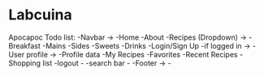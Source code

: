 # Labcuina
Apocapoc
Todo list:
-Navbar ->
    -Home
    -About
    -Recipes (Dropdown) ->
        -Breakfast
        -Mains
        -Sides
        -Sweets
        -Drinks
    -Login/Sign Up
        -if logged in ->
            -User profile ->
                -Profile data 
                -My Recipes
                -Favorites
                -Recent Recipes
                -Shopping list
            -logout
    -
    -search bar
    -
-Footer ->
    -
